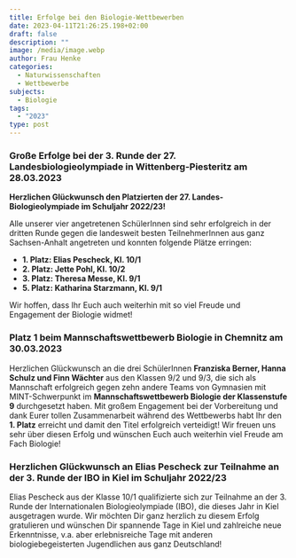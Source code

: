 ```yaml
---
title: Erfolge bei den Biologie-Wettbewerben
date: 2023-04-11T21:26:25.198+02:00
draft: false
description: ""
image: /media/image.webp
author: Frau Henke
categories:
  - Naturwissenschaften
  - Wettbewerbe
subjects:
  - Biologie
tags:
  - "2023"
type: post
---
```

### Große Erfolge bei der 3. Runde der 27. Landesbiologieolympiade in Wittenberg-Piesteritz am 28.03.2023

**Herzlichen Glückwunsch den Platzierten der 27. Landes-Biologieolympiade im Schuljahr 2022/23!**

Alle unserer vier angetretenen SchülerInnen sind sehr erfolgreich in der dritten Runde gegen die landesweit besten TeilnehmerInnen aus ganz Sachsen-Anhalt angetreten und konnten folgende Plätze erringen: 

- **1. Platz: Elias Pescheck, Kl. 10/1** 
- **2. Platz: Jette Pohl, Kl. 10/2**
- **3. Platz: Theresa Messe, Kl. 9/1**
- **5. Platz: Katharina Starzmann, Kl. 9/1**

Wir hoffen, dass Ihr Euch auch weiterhin mit so viel Freude und Engagement der Biologie widmet!





### Platz 1 beim Mannschaftswettbewerb Biologie in Chemnitz am 30.03.2023

Herzlichen Glückwunsch an die drei SchülerInnen **Franziska Berner, Hanna Schulz und Finn Wächter** aus den Klassen 9/2 und 9/3, die sich als Mannschaft erfolgreich gegen zehn andere Teams von Gymnasien mit
MINT-Schwerpunkt im **Mannschaftswettbewerb Biologie der Klassenstufe 9** durchgesetzt haben. Mit großem Engagement bei der Vorbereitung und dank Eurer tollen Zusammenarbeit während des Wettbewerbs
habt Ihr den **1. Platz** erreicht und damit den Titel erfolgreich verteidigt! Wir freuen uns sehr über diesen Erfolg und wünschen Euch auch weiterhin viel Freude am Fach Biologie!





### Herzlichen Glückwunsch an Elias Pescheck zur Teilnahme an der 3. Runde der IBO in Kiel im Schuljahr 2022/23

Elias Pescheck aus der Klasse 10/1 qualifizierte sich zur Teilnahme an der 3. Runde der Internationalen Biologieolympiade (IBO), die dieses Jahr in Kiel ausgetragen wurde. Wir möchten Dir ganz herzlich zu diesem Erfolg gratulieren und wünschen Dir spannende Tage in Kiel und zahlreiche neue Erkenntnisse, v.a. aber erlebnisreiche Tage mit anderen biologiebegeisterten Jugendlichen aus ganz Deutschland!
